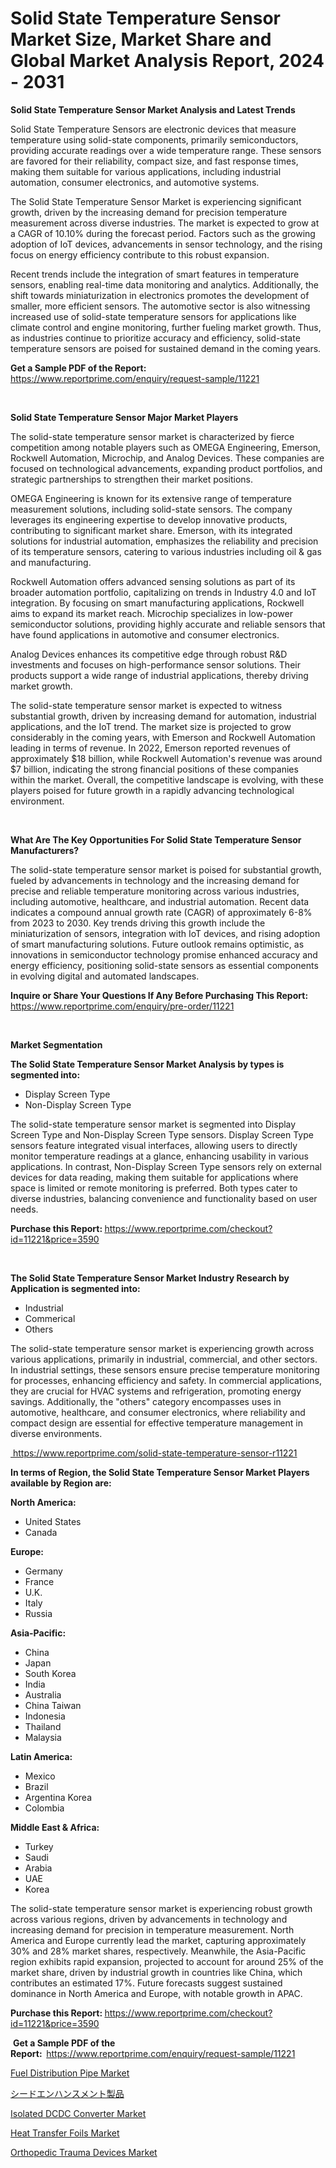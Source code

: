 <p><h1>Solid State Temperature Sensor Market Size, Market Share and Global Market Analysis Report, 2024 - 2031</h1></p><p><strong>Solid State Temperature Sensor Market Analysis and Latest Trends</strong></p>
<p><p>Solid State Temperature Sensors are electronic devices that measure temperature using solid-state components, primarily semiconductors, providing accurate readings over a wide temperature range. These sensors are favored for their reliability, compact size, and fast response times, making them suitable for various applications, including industrial automation, consumer electronics, and automotive systems.</p><p>The Solid State Temperature Sensor Market is experiencing significant growth, driven by the increasing demand for precision temperature measurement across diverse industries. The market is expected to grow at a CAGR of 10.10% during the forecast period. Factors such as the growing adoption of IoT devices, advancements in sensor technology, and the rising focus on energy efficiency contribute to this robust expansion.</p><p>Recent trends include the integration of smart features in temperature sensors, enabling real-time data monitoring and analytics. Additionally, the shift towards miniaturization in electronics promotes the development of smaller, more efficient sensors. The automotive sector is also witnessing increased use of solid-state temperature sensors for applications like climate control and engine monitoring, further fueling market growth. Thus, as industries continue to prioritize accuracy and efficiency, solid-state temperature sensors are poised for sustained demand in the coming years.</p></p>
<p><strong>Get a Sample PDF of the Report:&nbsp;</strong> <a href="https://www.reportprime.com/enquiry/request-sample/11221">https://www.reportprime.com/enquiry/request-sample/11221</a></p>
<p>&nbsp;</p>
<p><strong>Solid State Temperature Sensor Major Market Players</strong></p>
<p><p>The solid-state temperature sensor market is characterized by fierce competition among notable players such as OMEGA Engineering, Emerson, Rockwell Automation, Microchip, and Analog Devices. These companies are focused on technological advancements, expanding product portfolios, and strategic partnerships to strengthen their market positions.</p><p>OMEGA Engineering is known for its extensive range of temperature measurement solutions, including solid-state sensors. The company leverages its engineering expertise to develop innovative products, contributing to significant market share. Emerson, with its integrated solutions for industrial automation, emphasizes the reliability and precision of its temperature sensors, catering to various industries including oil & gas and manufacturing.</p><p>Rockwell Automation offers advanced sensing solutions as part of its broader automation portfolio, capitalizing on trends in Industry 4.0 and IoT integration. By focusing on smart manufacturing applications, Rockwell aims to expand its market reach. Microchip specializes in low-power semiconductor solutions, providing highly accurate and reliable sensors that have found applications in automotive and consumer electronics.</p><p>Analog Devices enhances its competitive edge through robust R&D investments and focuses on high-performance sensor solutions. Their products support a wide range of industrial applications, thereby driving market growth.</p><p>The solid-state temperature sensor market is expected to witness substantial growth, driven by increasing demand for automation, industrial applications, and the IoT trend. The market size is projected to grow considerably in the coming years, with Emerson and Rockwell Automation leading in terms of revenue. In 2022, Emerson reported revenues of approximately $18 billion, while Rockwell Automation's revenue was around $7 billion, indicating the strong financial positions of these companies within the market. Overall, the competitive landscape is evolving, with these players poised for future growth in a rapidly advancing technological environment.</p></p>
<p>&nbsp;</p>
<p><strong>What Are The Key Opportunities For Solid State Temperature Sensor Manufacturers?</strong></p>
<p><p>The solid-state temperature sensor market is poised for substantial growth, fueled by advancements in technology and the increasing demand for precise and reliable temperature monitoring across various industries, including automotive, healthcare, and industrial automation. Recent data indicates a compound annual growth rate (CAGR) of approximately 6-8% from 2023 to 2030. Key trends driving this growth include the miniaturization of sensors, integration with IoT devices, and rising adoption of smart manufacturing solutions. Future outlook remains optimistic, as innovations in semiconductor technology promise enhanced accuracy and energy efficiency, positioning solid-state sensors as essential components in evolving digital and automated landscapes.</p></p>
<p><strong>Inquire or Share Your Questions If Any Before Purchasing This Report:</strong> <a href="https://www.reportprime.com/enquiry/pre-order/11221">https://www.reportprime.com/enquiry/pre-order/11221</a></p>
<p>&nbsp;</p>
<p><strong>Market Segmentation</strong></p>
<p><strong>The Solid State Temperature Sensor Market Analysis by types is segmented into:</strong></p>
<p><ul><li>Display Screen Type</li><li>Non-Display Screen Type</li></ul></p>
<p><p>The solid-state temperature sensor market is segmented into Display Screen Type and Non-Display Screen Type sensors. Display Screen Type sensors feature integrated visual interfaces, allowing users to directly monitor temperature readings at a glance, enhancing usability in various applications. In contrast, Non-Display Screen Type sensors rely on external devices for data reading, making them suitable for applications where space is limited or remote monitoring is preferred. Both types cater to diverse industries, balancing convenience and functionality based on user needs.</p></p>
<p><strong>Purchase this Report:&nbsp;</strong><a href="https://www.reportprime.com/checkout?id=11221&price=3590">https://www.reportprime.com/checkout?id=11221&price=3590</a></p>
<p>&nbsp;</p>
<p><strong>The Solid State Temperature Sensor Market Industry Research by Application is segmented into:</strong></p>
<p><ul><li>Industrial</li><li>Commerical</li><li>Others</li></ul></p>
<p><p>The solid-state temperature sensor market is experiencing growth across various applications, primarily in industrial, commercial, and other sectors. In industrial settings, these sensors ensure precise temperature monitoring for processes, enhancing efficiency and safety. In commercial applications, they are crucial for HVAC systems and refrigeration, promoting energy savings. Additionally, the "others" category encompasses uses in automotive, healthcare, and consumer electronics, where reliability and compact design are essential for effective temperature management in diverse environments.</p></p>
<p><a href="https://www.reportprime.com/solid-state-temperature-sensor-r11221">&nbsp;https://www.reportprime.com/solid-state-temperature-sensor-r11221</a></p>
<p><strong>In terms of Region, the Solid State Temperature Sensor Market Players available by Region are:</strong></p>
<p>
    <p> <strong> North America: </strong>
        <ul>
            <li>United States</li>
            <li>Canada</li>
        </ul>
        </p> 
    <p> <strong> Europe: </strong>
        <ul>
            <li>Germany</li>
            <li>France</li>
            <li>U.K.</li>
            <li>Italy</li>
            <li>Russia</li>
        </ul>
        </p> 
    <p> <strong> Asia-Pacific: </strong>
        <ul>
            <li>China</li>
            <li>Japan</li>
            <li>South Korea</li>
            <li>India</li>
            <li>Australia</li>
            <li>China Taiwan</li>
            <li>Indonesia</li>
            <li>Thailand</li>
            <li>Malaysia</li>
        </ul>
        </p> 
    <p> <strong> Latin America: </strong>
        <ul>
            <li>Mexico</li>
            <li>Brazil</li>
            <li>Argentina Korea</li>
            <li>Colombia</li>
        </ul>
        </p> 
    <p> <strong> Middle East & Africa: </strong>
        <ul>
            <li>Turkey</li>
            <li>Saudi</li>
            <li>Arabia</li>
            <li>UAE</li>
            <li>Korea</li>
        </ul>
    </p>
    </p>
<p><p>The solid-state temperature sensor market is experiencing robust growth across various regions, driven by advancements in technology and increasing demand for precision in temperature measurement. North America and Europe currently lead the market, capturing approximately 30% and 28% market shares, respectively. Meanwhile, the Asia-Pacific region exhibits rapid expansion, projected to account for around 25% of the market share, driven by industrial growth in countries like China, which contributes an estimated 17%. Future forecasts suggest sustained dominance in North America and Europe, with notable growth in APAC.</p></p>
<p><strong>Purchase this Report: </strong><a href="https://www.reportprime.com/checkout?id=11221&price=3590">https://www.reportprime.com/checkout?id=11221&price=3590</a></p>
<p>&nbsp;<strong>Get a Sample PDF of the Report:&nbsp;&nbsp;</strong><a href="https://www.reportprime.com/enquiry/request-sample/11221">https://www.reportprime.com/enquiry/request-sample/11221</a></p>
<p><strong></strong></p>
<p><p><a href="https://issuu.com/reportprime-2/docs/fuel-distribution-pipe-market-size-_51cf5cf60d695e">Fuel Distribution Pipe Market</a></p><p><a href="https://medium.com/@mandysw5k1a/seed-enhancement-product-market-%E3%81%AE%E3%82%B0%E3%83%AD%E3%83%BC%E3%83%90%E3%83%AB%E5%B8%82%E5%A0%B4%E6%A6%82%E8%A6%81%E3%81%AF-%E4%B8%96%E7%95%8C%E3%81%8A%E3%82%88%E3%81%B3%E4%B8%BB%E8%A6%81%E5%B8%82%E5%A0%B4%E3%81%AB%E3%81%8A%E3%81%91%E3%82%8B%E6%A5%AD%E7%95%8C%E3%81%AB%E5%BD%B1%E9%9F%BF%E3%82%92%E4%B8%8E%E3%81%88%E3%82%8B%E4%B8%BB%E8%A6%81%E3%81%AA%E3%83%88%E3%83%AC%E3%83%B3%E3%83%89%E3%81%AB%E3%81%A4%E3%81%84%E3%81%A6-%E7%8B%AC%E8%87%AA%E3%81%AE%E8%A6%96%E7%82%B9%E3%82%92%E6%8F%90%E4%BE%9B%E3%81%97%E3%81%BE%E3%81%99-a87238126786">シードエンハンスメント製品</a></p><p><a href="https://issuu.com/reportprime-2/docs/isolated-dcdc-converter-market-size_883448adc8bf04">Isolated DCDC Converter Market</a></p><p><a href="https://medium.com/@philipwolf32/heat-transfer-foils-market-size-share-growth-and-market-analysis-by-type-by-application-87c6ba02a77d">Heat Transfer Foils Market</a></p><p><a href="https://www.linkedin.com/pulse/orthopedic-trauma-devices-market-trends-analysis-opportunities-pvpbc?trackingId=bFkIaR24Q8S8RWX4sibQVw%3D%3D">Orthopedic Trauma Devices Market</a></p></p>